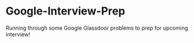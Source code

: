 # Google-Interview-Prep
Running through some Google Glassdoor problems to prep for upcoming interview!
